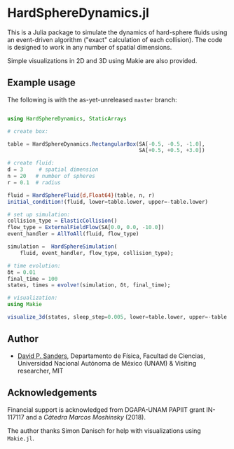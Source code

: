 # HardSphereDynamics.jl

This is a Julia package to simulate the dynamics of hard-sphere fluids using an event-driven algorithm ("exact" calculation of each collision). The code is designed to work in any number of spatial dimensions.

Simple visualizations in 2D and 3D using Makie are also provided.


## Example usage

The following is with the as-yet-unreleased `master` branch:

```julia

using HardSphereDynamics, StaticArrays

# create box:

table = HardSphereDynamics.RectangularBox(SA[-0.5, -0.5, -1.0],
                                          SA[+0.5, +0.5, +3.0])

# create fluid:
d = 3     # spatial dimension
n = 20   # number of spheres
r = 0.1  # radius

fluid = HardSphereFluid{d,Float64}(table, n, r)
initial_condition!(fluid, lower=table.lower, upper=-table.lower)

# set up simulation:
collision_type = ElasticCollision()
flow_type = ExternalFieldFlow(SA[0.0, 0.0, -10.0])
event_handler = AllToAll(fluid, flow_type)

simulation =  HardSphereSimulation(
    fluid, event_handler, flow_type, collision_type);

# time evolution:
δt = 0.01
final_time = 100
states, times = evolve!(simulation, δt, final_time);

# visualization:
using Makie

visualize_3d(states, sleep_step=0.005, lower=table.lower, upper=-table.lower)
```




## Author

- [David P. Sanders](http://sistemas.fciencias.unam.mx/~dsanders), Departamento de Física, Facultad de Ciencias, Universidad Nacional Autónoma de México (UNAM) & Visiting researcher, MIT



## Acknowledgements

Financial support is acknowledged from DGAPA-UNAM PAPIIT grant IN-117117 and a *Cátedra Marcos Moshinsky* (2018).

The author thanks Simon Danisch for help with visualizations using `Makie.jl`.

